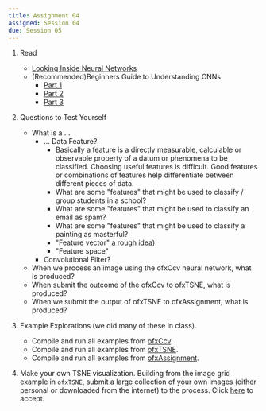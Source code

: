 ```yaml
---
title: Assignment 04
assigned: Session 04
due: Session 05
---
```


1.  Read
    -   [Looking Inside Neural Networks](https://ml4a.github.io/ml4a/looking_inside_neural_nets/)
    -   (Recommended)Beginners Guide to Understanding CNNs
        -  [Part 1](https://adeshpande3.github.io/adeshpande3.github.io/A-Beginner's-Guide-To-Understanding-Convolutional-Neural-Networks/)
        -  [Part 2](https://adeshpande3.github.io/adeshpande3.github.io/A-Beginner's-Guide-To-Understanding-Convolutional-Neural-Networks-Part-2/)
        -  [Part 3](https://adeshpande3.github.io/adeshpande3.github.io/The-9-Deep-Learning-Papers-You-Need-To-Know-About.html)

2.  Questions to Test Yourself
    -   What is a ...
        -   ... Data Feature?
            -   Basically a feature is a directly measurable, calculable or observable property of a datum or phenomena to be classified. Choosing useful features is difficult. Good features or combinations of features help differentiate between different pieces of data.  
            -   What are some "features" that might be used to classify / group students in a school?
            -   What are some "features" that might be used to classify an email as spam?
            -   What are some "features" that might be used to classify a painting as masterful?
            -   "Feature vector" [a rough idea](https://en.wikipedia.org/wiki/Feature_vector))
            -   "Feature space"
        -   Convolutional Filter?
    -   When we process an image using the ofxCcv neural network, what is produced?
    -   When submit the outcome of the ofxCcv to ofxTSNE, what is produced?
    -   When we submit the output of ofxTSNE to ofxAssignment, what is produced?

2.  Example Explorations (we did many of these in class).
    -   Compile and run all examples from [ofxCcv](https://github.com/bakercp/ofxCcv).
    -   Compile and run all examples from [ofxTSNE](https://github.com/bakercp/ofxTSNE).
    -   Compile and run all examples from [ofxAssignment](https://github.com/bakercp/ofxAssignment).

4.  Make your own TSNE visualization.  Building from the image grid example in `ofxTSNE`, submit a large collection of your own images (either personal or downloaded from the internet) to the process.  Click [here](https://classroom.github.com/a/LIav0Kwd) to accept.
